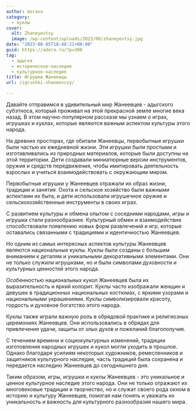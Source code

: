```yaml
---
author: morava
category:
  - куклы
cover:
  alt: Zhaneyevtsy
  image: /wp-content/uploads/2023/08/zhaneyevtsy.jpg
date: "2023-08-05T18:48:21+00:00"
guid: https://adora.ru/?p=308
tag:
  - адыгея
  - историческое-наследие
  - культурное-наследие
title: Игрушки Жанеевцы
url: /igrushki-zhaneevczy/

---
```

Давайте отправимся в удивительный мир Жанеевцев \- адыгского субэтноса, который проживал на этой прекрасной земле многие века назад. В этом научно-популярном рассказе мы узнаем о играх, игрушках и куклах, которые являются важным аспектом культуры этого народа.

На древних просторах, где обитали Жанеевцы, первобытные игрушки были частью их ежедневной жизни. Эти игрушки были простыми и изготавливались из природных материалов, которые были доступны на этой территории. Дети создавали миниатюрные версии инструментов, оружия и средств передвижения, чтобы имитировать деятельность взрослых и учиться взаимодействовать с окружающим миром.

Первобытные игрушки у Жанеевцев отражали их образ жизни, традиции и занятия. Охота и сельское хозяйство были важными аспектами их быта, и дети использовали игрушечное оружие и сельскохозяйственные инструменты в своих играх.

С развитием культуры и обмена опытом с соседними народами, игры и игрушки стали разнообразнее. Культурный обмен и взаимодействие способствовали появлению новых форм развлечений и игр, которые оставались связанными с традициями и идентичностью Жанеевцев.

Но одним из самых интересных аспектов культуры Жанеевцев являются национальные куклы. Куклы были созданы с большим вниманием к деталям и уникальными декоративными элементами. Они не только служили игрушками, но и были символами духовности и культурных ценностей этого народа.

Особенностью национальных кукол Жанеевцев была их выразительность и яркий колорит. Куклы часто изображали женщин и девушек в традиционных национальных костюмах, с яркими узорами и национальными украшениями. Куклы символизировали красоту, гордость и духовное богатство этого народа.

Куклы также играли важную роль в обрядовой практике и религиозных церемониях Жанеевцев. Они использовались в обрядах для привлечения удачи, защиты от злых духов и пожеланий благополучия.

С течением времени и социокультурных изменений, традиции изготовления народных игрушек и кукол могли уходить в прошлое. Однако благодаря усилиям некоторых художников, ремесленников и защитников культурного наследия, часть традиций была сохранена и передается наследию Жанеевцев до сегодняшнего дня.

Таким образом, игры, игрушки и куклы Жанеевцев \- это уникальное и ценное культурное наследие этого народа. Они не только отражают их многовековые традиции и творчество, но и служат своего рода окном в историю и культуру Жанеевцев, помогая нам понять и уважать их уникальность и важность для культурного разнообразия нашего мира.
